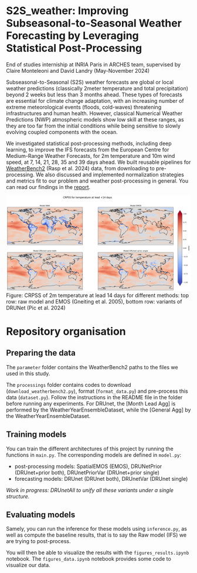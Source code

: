# S2S_weather: Improving Subseasonal-to-Seasonal Weather Forecasting by Leveraging Statistical Post-Processing
End of studies interniship at INRIA Paris in ARCHES team, supervised by Claire Monteleoni and David Landry (May-November 2024)

Subseasonal-to-Seasonal (S2S) weather forecasts are global or local weather predictions (classically 2meter temperature and total precipitation) beyond 2 weeks but less than 3 months ahead. These types of forecasts are essential for climate change adaptation, with an increasing number of extreme meteorological events (floods, cold-waves) threatening infrastructures and human health. However, classical Numerical Weather Predictions (NWP) atmospheric models show low skill at these ranges, as they are too far from the initial conditions while being sensitive to slowly evolving coupled components with the ocean.

We investigated statistical post-processing methods, including deep learning, to improve the IFS forecasts from the European Centre for Medium-Range Weather Forecasts, for 2m temperature and 10m wind speed, at 7, 14, 21, 28, 35 and 39 days ahead. We built reusable pipelines for [WeatherBench2](https://github.com/google-research/weatherbench2) (Rasp et al. 2024) data, from downloading to pre-processing. We also discussed and implemented normalization strategies and metrics fit to our problem and weather post-processing in general. You can read our findings in the [report](https://github.com/mayajanvier/S2S_weather/blob/main/Report_S2S_MayaJanvier.pdf). 

![alt text](https://github.com/mayajanvier/S2S_weather/blob/main/crpss_temp_14.png)
Figure: CRPSS of 2m temperature at lead 14 days for different methods: top row: raw model and EMOS (Gneiting et al. 2005), bottom row: variants of DRUNet (Pic et al. 2024)

# Repository organisation 
## Preparing the data
The `parameter` folder contains the WeatherBench2 paths to the files we used in this study.

The `processings` folder contains codes to download (`download_weatherbench2.py`), format (`format_data.py`) and pre-process this data (`dataset.py`). Follow the instructions in the README file in the folder before running any experiments. For DRUnet, the [Month Lead Agg] is performed by the WeatherYearEnsembleDataset, while the [General Agg] by the WeatherYearEnsembleDataset. 

## Training models
You can train the different architectures of this project by running the functions in `main.py`. The corresponding models are defined in `model.py`: 
- post-processing models: SpatialEMOS (EMOS), DRUNetPrior (DRUnet+prior both), DRUnetPriorVar (DRUnet+prior single)
- forecasting models: DRUnet (DRUnet both), DRUnetVar (DRUnet single)
  
_Work in progress: DRUnetAll to unify all these variants under a single structure._

## Evaluating models
Samely, you can run the inference for these models using `inference.py`, as well as compute the baseline results, that is to say the Raw model (IFS) we are trying to post-process. 

You will then be able to visualize the results with the `figures_results.ipynb` notebook. The `figures_data.ipynb` notebook provides some code to visualize our data. 

